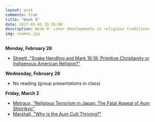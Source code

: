 ```yaml
---
layout: post
comments: true
title: "Week 9"
date: 2017-03-01 15:35:00
description: Week 9: Later developments in religious traditions
img: snakes.jpg
---
```


**Monday, February 26**
- [Streett, "Snake Handling and Mark 16:18: Primitive Christianity or Indigenous American Religion?"](https://www.dropbox.com/s/mvazccqgu0qm3ws/Streett_SnakeHandling.pdf?dl=0)

**Wednesday, February 28**
- No reading (group presentations in class)

**Friday, March 2**
- [Metraux, "Religious Terrorism in Japan: The Fatal Appeal of Aum Shinrikyo"](http://www.jstor.org.proxy.lawrence.edu:2048/stable/pdf/2645835.pdf)
- [Marshall, "Why is the Aum Cult Thriving?"](https://www.theguardian.com/theguardian/1999/jul/15/features11.g2)